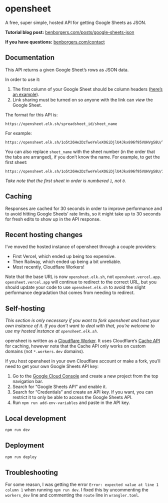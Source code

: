 # opensheet

A free, super simple, hosted API for getting Google Sheets as JSON.

**Tutorial blog post:** [benborgers.com/posts/google-sheets-json](https://benborgers.com/posts/google-sheets-json)

**If you have questions:** [benborgers.com/contact](https://benborgers.com/contact)

## Documentation

This API returns a given Google Sheet’s rows as JSON data.

In order to use it:

1. The first column of your Google Sheet should be column headers ([here’s an example](https://docs.google.com/spreadsheets/d/1o5t26He2DzTweYeleXOGiDjlU4Jkx896f95VUHVgS8U/edit)).
1. Link sharing must be turned on so anyone with the link can _view_ the Google Sheet.

The format for this API is:

```
https://opensheet.elk.sh/spreadsheet_id/sheet_name
```

For example:

```
https://opensheet.elk.sh/1o5t26He2DzTweYeleXOGiDjlU4Jkx896f95VUHVgS8U/Test+Sheet
```

You can also replace `sheet_name` with the sheet number (in the order that the tabs are arranged), if you don’t know the name. For example, to get the first sheet:

```
https://opensheet.elk.sh/1o5t26He2DzTweYeleXOGiDjlU4Jkx896f95VUHVgS8U/1
```

_Take note that the first sheet in order is numbered `1`, not `0`._

## Caching

Responses are cached for 30 seconds in order to improve performance and to avoid hitting Google Sheets’ rate limits, so it might take up to 30 seconds for fresh edits to show up in the API response.

## Recent hosting changes

I’ve moved the hosted instance of opensheet through a couple providers:

- First Vercel, which ended up being too expensive.
- Then Railway, which ended up being a bit unreliable.
- Most recently, Cloudflare Workers!

Note that the base URL is now `opensheet.elk.sh`, not `opensheet.vercel.app`. `opensheet.vercel.app` will continue to redirect to the correct URL, but you should update your code to use `opensheet.elk.sh` to avoid the slight performance degradation that comes from needing to redirect.

## Self-hosting

_This section is only necessary if you want to fork opensheet and host your own instance of it. If you don’t want to deal with that, you’re welcome to use my hosted instance at `opensheet.elk.sh`._

opensheet is written as a [Cloudflare Worker](https://workers.cloudflare.com). It uses Cloudflare’s [Cache API](https://developers.cloudflare.com/workers/runtime-apis/cache) for caching, however note that the Cache API only works on custom domains (not `*.workers.dev` domains).

If you host opensheet in your own Cloudflare account or make a fork, you’ll need to get your own Google Sheets API key:

1. Go to the [Google Cloud Console](https://console.cloud.google.com) and create a new project from the top navigation bar.
2. Search for “Google Sheets API” and enable it.
3. Search for “Credentials” and create an API key. If you want, you can restrict it to only be able to access the Google Sheets API.
4. Run `npm run add-env-variables` and paste in the API key.

## Local development

```sh
npm run dev
```

## Deployment

```sh
npm run deploy
```

## Troubleshooting

For some reason, I was getting the error `Error: expected value at line 1 column 1` when running `npm run dev`. I fixed this by uncommenting the `workers_dev` line and commenting the `route` line in `wrangler.toml`.
